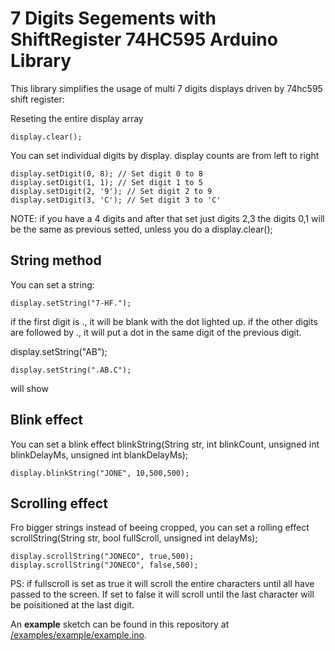 # 7 Digits Segements with ShiftRegister 74HC595 Arduino Library

This library simplifies the usage of multi 7 digits displays driven by 74hc595 shift register: 

Reseting the entire display array
```
display.clear();
```

You can set individual digits by display.
display counts are from left to right
```
display.setDigit(0, 8); // Set digit 0 to 8
display.setDigit(1, 1); // Set digit 1 to 5
display.setDigit(2, '9'); // Set digit 2 to 9
display.setDigit(3, 'C'); // Set digit 3 to 'C'
```
NOTE: if you have a 4 digits and after that set just digits 2,3 the digits 0,1 will be the same as previous setted, unless you do a display.clear();

## String method
You can set a string:

```
display.setString("7-HF.");
```

if the first digit is ., it will be blank with the dot lighted up. if the other digits are followed by ., it will put a dot in the same digit of the previous digit.


display.setString("AB");

```
display.setString(".AB.C");  
```
will show

## Blink effect
You can set a blink effect
blinkString(String str, int blinkCount, unsigned int blinkDelayMs, unsigned int blankDelayMs);
```
display.blinkString("JONE", 10,500,500);
```
## Scrolling effect
Fro bigger strings instead of beeing cropped, you can set a rolling effect
scrollString(String str, bool fullScroll, unsigned int delayMs);
```
display.scrollString("JONECO", true,500);
display.scrollString("JONECO", false,500);
```
PS: if fullscroll is set as true it will scroll the entire characters until all have passed to the screen. If set to false it will scroll until the last character will be poisitioned at the last digit.

An **example** sketch can be found in this repository at [/examples/example/example.ino](https://github.com/JonecoBoy/7digitssegments74HC595/blob/master/examples/example/example.ino).

